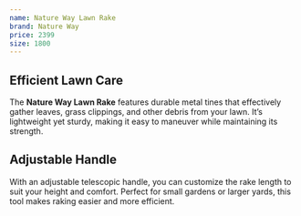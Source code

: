 ```yaml
--- 
name: Nature Way Lawn Rake
brand: Nature Way
price: 2399
size: 1800
---
```


## Efficient Lawn Care  
The **Nature Way Lawn Rake** features durable metal tines that effectively gather leaves, grass clippings, and other debris from your lawn. It’s lightweight yet sturdy, making it easy to maneuver while maintaining its strength.

## Adjustable Handle  
With an adjustable telescopic handle, you can customize the rake length to suit your height and comfort. Perfect for small gardens or larger yards, this tool makes raking easier and more efficient.
